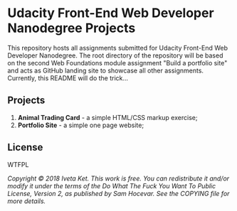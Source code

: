 # **Udacity Front-End Web Developer Nanodegree Projects**

This repository hosts all assignments submitted for Udacity Front-End Web Developer Nanodegree. The root directory of the repository will be based on the second Web Foundations module assignment "Build a portfolio site" and acts as GitHub landing site to showcase all other assignments. Currently, this README will do the trick...

## **Projects**
1. **Animal Trading Card** - a simple HTML/CSS markup exercise;
2. **Portfolio Site** - a simple one page website;

## **License**
WTFPL

_Copyright © 2018 Iveta Ket. This work is free. You can redistribute it and/or modify it under the terms of the Do What The Fuck You Want To Public License, Version 2, as published by Sam Hocevar. See the COPYING file for more details._

